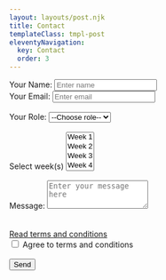 ```yaml
---
layout: layouts/post.njk
title: Contact
templateClass: tmpl-post
eleventyNavigation:
  key: Contact
  order: 3
---
```


<div class="container md-5">
    <div class="row">
        <div class="col-md-8">
            <form class="form-check" name="contact" id="contactForm" method="POST" data-netlify="true" onsubmit="valid()" >
                <div class="form-group"> 
                    <label for="name" class="form-label">Your Name: </label> 
                    <input class="form-control" type="text" name="name" id="name" placeholder="Enter name" required />
                </div>
                <div class="form-group">  
                    <label for="email" class="form-label">Your Email: </label>
                    <input class="form-control" type="email" name="email" id="email" placeholder="Enter email"  required />
                </div>
                <br>
                <div class="form-group">
                    <label>Your Role: <select class="form-control" name="role[]" required  >
                    <option value="">--Choose role--</option>
                    <option value="leader">Leader</option>
                    <option value="follower">Follower</option>
                    </select></label>
                </div>
                <br>
                <div class="form-group">
                    <label class="form-label" for="exampleFormControlSelect1">Select week(s)</label>
                        <select  class="form-control" id="exampleFormControlSelect1" multiple required>
                            <option>Week 1</option>
                            <option>Week 2</option>
                            <option>Week 3</option>
                            <option>Week 4</option>
                        </select>
                </div>
                <br>
                <div class="form-group">
                    <label for="Textarea1" class="form-label">Message: </label>
                    <textarea class="form-control" id="Textarea1" rows="3"  name="message" placeholder="Enter your message here"></textarea>
                </div>
                <br>
                <!--<div class="form-check">
                    <input type="checkbox" class="form-check-input" id="Check1" >
                    <label class="form-check-label " for="Check1">Need accommodation</label>
                </div>-->
                <br>
                <a href="/" target="_blank">Read terms and conditions</a>
                <div class="form-check">
                    <input type="checkbox" class="form-check-input" id="Check2" required>
                    <label class="form-check-label " for="Check2">Agree to terms and conditions </label>
                </div>
                <br>
                <button id="formSubmit"class="btn btn-primary " type="submit">Send</button>
            </form>
        </div>
    </div>
</div>

